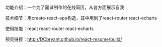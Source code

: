 功能介绍：一个为了面试制作的在线简历，从各方面展示自我

技术细节：用create-react-app构造，其中用到了react-router react-echarts

使用技能：react react-router react-echarts

预览链接：http://DCbryant.github.io/react-resume/build/

